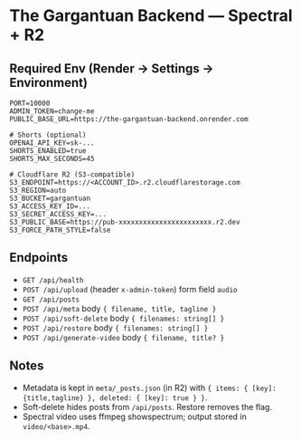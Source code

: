 # The Gargantuan Backend — Spectral + R2

## Required Env (Render → Settings → Environment)
```
PORT=10000
ADMIN_TOKEN=change-me
PUBLIC_BASE_URL=https://the-gargantuan-backend.onrender.com

# Shorts (optional)
OPENAI_API_KEY=sk-...
SHORTS_ENABLED=true
SHORTS_MAX_SECONDS=45

# Cloudflare R2 (S3-compatible)
S3_ENDPOINT=https://<ACCOUNT_ID>.r2.cloudflarestorage.com
S3_REGION=auto
S3_BUCKET=gargantuan
S3_ACCESS_KEY_ID=...
S3_SECRET_ACCESS_KEY=...
S3_PUBLIC_BASE=https://pub-xxxxxxxxxxxxxxxxxxxxxxx.r2.dev
S3_FORCE_PATH_STYLE=false
```
## Endpoints
- `GET /api/health`
- `POST /api/upload` (header `x-admin-token`) form field `audio`
- `GET /api/posts`
- `POST /api/meta`  body `{ filename, title, tagline }`
- `POST /api/soft-delete`  body `{ filenames: string[] }`
- `POST /api/restore`      body `{ filenames: string[] }`
- `POST /api/generate-video`  body `{ filename, title? }`

## Notes
- Metadata is kept in `meta/_posts.json` (in R2) with `{ items: { [key]: {title,tagline} }, deleted: { [key]: true } }`.
- Soft-delete hides posts from `/api/posts`. Restore removes the flag.
- Spectral video uses ffmpeg showspectrum; output stored in `video/<base>.mp4`.
